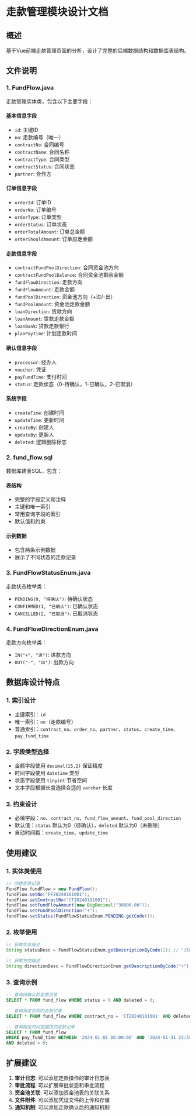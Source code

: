 # 走款管理模块设计文档

## 概述

基于Vue前端走款管理页面的分析，设计了完整的后端数据结构和数据库表结构。

## 文件说明

### 1. FundFlow.java
走款管理实体类，包含以下主要字段：

#### 基本信息字段
- `id`: 主键ID
- `no`: 走款编号（唯一）
- `contractNo`: 合同编号
- `contractName`: 合同名称
- `contractType`: 合同类型
- `contractStatus`: 合同状态
- `partner`: 合作方

#### 订单信息字段
- `orderId`: 订单ID
- `orderNo`: 订单编号
- `orderType`: 订单类型
- `orderStatus`: 订单状态
- `orderTotalAmount`: 订单总金额
- `orderShouldAmount`: 订单应走金额

#### 走款信息字段
- `contractFundPoolDirection`: 合同资金池方向
- `contractFundPoolBalance`: 合同资金池剩余金额
- `fundFlowDirection`: 走款方向
- `fundFlowAmount`: 走款金额
- `fundPoolDirection`: 资金池方向（+进/-出）
- `fundPoolAmount`: 资金池走款金额
- `loanDirection`: 贷款方向
- `loanAmount`: 贷款走款金额
- `loanBank`: 贷款走款银行
- `planPayTime`: 计划走款时间

#### 确认信息字段
- `processor`: 经办人
- `voucher`: 凭证
- `payFundTime`: 支付时间
- `status`: 走款状态（0-待确认，1-已确认，2-已取消）

#### 系统字段
- `createTime`: 创建时间
- `updateTime`: 更新时间
- `createBy`: 创建人
- `updateBy`: 更新人
- `deleted`: 逻辑删除标志

### 2. fund_flow.sql
数据库建表SQL，包含：

#### 表结构
- 完整的字段定义和注释
- 主键和唯一索引
- 常用查询字段的索引
- 默认值和约束

#### 示例数据
- 包含两条示例数据
- 展示了不同状态的走款记录

### 3. FundFlowStatusEnum.java
走款状态枚举类：
- `PENDING(0, "待确认")`: 待确认状态
- `CONFIRMED(1, "已确认")`: 已确认状态
- `CANCELLED(2, "已取消")`: 已取消状态

### 4. FundFlowDirectionEnum.java
走款方向枚举类：
- `IN("+", "进")`: 进款方向
- `OUT("-", "出")`: 出款方向

## 数据库设计特点

### 1. 索引设计
- 主键索引：`id`
- 唯一索引：`no`（走款编号）
- 普通索引：`contract_no`、`order_no`、`partner`、`status`、`create_time`、`pay_fund_time`

### 2. 字段类型选择
- 金额字段使用 `decimal(15,2)` 保证精度
- 时间字段使用 `datetime` 类型
- 状态字段使用 `tinyint` 节省空间
- 文本字段根据长度选择合适的 `varchar` 长度

### 3. 约束设计
- 必填字段：`no`、`contract_no`、`fund_flow_amount`、`fund_pool_direction`
- 默认值：`status` 默认为0（待确认），`deleted` 默认为0（未删除）
- 自动时间戳：`create_time`、`update_time`

## 使用建议

### 1. 实体类使用
```java
// 创建走款记录
FundFlow fundFlow = new FundFlow();
fundFlow.setNo("FF20240101001");
fundFlow.setContractNo("CT20240101001");
fundFlow.setFundFlowAmount(new BigDecimal("30000.00"));
fundFlow.setFundPoolDirection("+");
fundFlow.setStatus(FundFlowStatusEnum.PENDING.getCode());
```

### 2. 枚举使用
```java
// 获取状态描述
String statusDesc = FundFlowStatusEnum.getDescriptionByCode(1); // "已确认"

// 获取方向描述
String directionDesc = FundFlowDirectionEnum.getDescriptionByCode("+"); // "进"
```

### 3. 查询示例
```sql
-- 查询待确认的走款记录
SELECT * FROM fund_flow WHERE status = 0 AND deleted = 0;

-- 查询指定合同的走款记录
SELECT * FROM fund_flow WHERE contract_no = 'CT20240101001' AND deleted = 0;

-- 查询指定时间范围内的走款记录
SELECT * FROM fund_flow 
WHERE pay_fund_time BETWEEN '2024-01-01 00:00:00' AND '2024-01-31 23:59:59' 
AND deleted = 0;
```

## 扩展建议

1. **审计日志**: 可以添加走款操作的审计日志表
2. **审批流程**: 可以扩展审批状态和审批流程
3. **资金池关联**: 可以添加资金池表的关联关系
4. **文件附件**: 可以添加凭证文件的上传和存储
5. **通知机制**: 可以添加走款确认后的通知机制 
